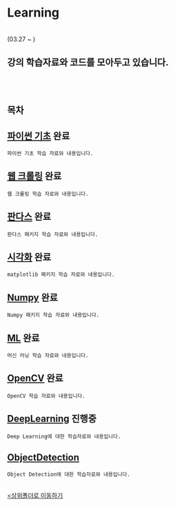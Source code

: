# Learning
</br>
 (03.27 ~ )

 강의 학습자료와 코드를 모아두고 있습니다.
-

</br></br>

## 목차

[파이썬 기초](./1_Python/) <b>완료</b>
-
    파이썬 기초 학습 자료와 내용입니다.

[웹 크롤링](./2_WebCrawling/) <b>완료</b>
-
    웹 크롤링 학습 자료와 내용입니다.

[판다스](./3_Pandas/) <b>완료</b>
-
    판다스 패키지 학습 자료와 내용입니다.

[시각화](./4_Visualization/) <b>완료</b>
-
    matplotlib 패키지 학습 자료와 내용입니다.

[Numpy](./5_Numpy/) <b>완료</b>
-
    Numpy 패키지 학습 자료와 내용입니다.

[ML](./6_ML/) <b>완료</b>
-
    머신 러닝 학습 자료와 내용입니다.

[OpenCV](./7_OpenCV/) <b>완료</b>
-
    OpenCV 학습 자료와 내용입니다.

[DeepLearning](https://github.com/parking-place/ml_colab_project/tree/main/DL_learning) <b>진행중</b>
-
    Deep Learning에 대한 학습자료와 내용입니다.

[ObjectDetection](https://github.com/parking-place/ml_colab_project/blob/main/Object_Detection)
-
    Object Detection에 대한 학습자료와 내용입니다.

<br>[<상위폴더로 이동하기](../)